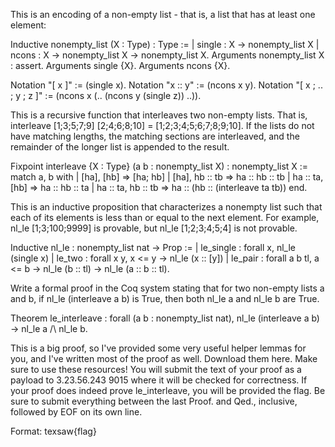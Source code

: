 This is an encoding of a non-empty list - that is, a list that has at least one element:

Inductive nonempty_list (X : Type) : Type :=
    | single : X -> nonempty_list X
    | ncons : X -> nonempty_list X -> nonempty_list X.
Arguments nonempty_list X : assert.
Arguments single {X}.
Arguments ncons {X}.

Notation "[ x ]" := (single x).
Notation "x :: y" := (ncons x y).
Notation "[ x ; .. ; y ; z ]" := (ncons x (.. (ncons y (single z)) ..)).

This is a recursive function that interleaves two non-empty lists. That is, interleave [1;3;5;7;9] [2;4;6;8;10] = [1;2;3;4;5;6;7;8;9;10]. If the lists do not have matching lengths, the matching sections are interleaved, and the remainder of the longer list is appended to the result.

Fixpoint interleave {X : Type} (a b : nonempty_list X) : nonempty_list X :=
    match a, b with
    | [ha], [hb] => [ha; hb]
    | [ha], hb :: tb => ha :: hb :: tb
    | ha :: ta, [hb] => ha :: hb :: ta
    | ha :: ta, hb :: tb => ha :: (hb :: (interleave ta tb))
    end.

This is an inductive proposition that characterizes a nonempty list such that each of its elements is less than or equal to the next element. For example, nl_le [1;3;100;9999] is provable, but nl_le [1;2;3;4;5;4] is not provable.

Inductive nl_le : nonempty_list nat -> Prop :=
| le_single : forall x, nl_le (single x)
| le_two : forall x y, x <= y -> nl_le (x :: [y])
| le_pair : forall a b tl,
    a <= b -> nl_le (b :: tl) -> nl_le (a :: b :: tl).

Write a formal proof in the Coq system stating that for two non-empty lists a and b, if nl_le (interleave a b) is True, then both nl_le a and nl_le b are True.

Theorem le_interleave :
    forall (a b : nonempty_list nat),
    nl_le (interleave a b) ->
    nl_le a /\ nl_le b.

This is a big proof, so I've provided some very useful helper lemmas for you, and I've written most of the proof as well. Download them here. Make sure to use these resources! You will submit the text of your proof as a payload to 3.23.56.243 9015 where it will be checked for correctness. If your proof does indeed prove le_interleave, you will be provided the flag. Be sure to submit everything between the last Proof. and Qed., inclusive, followed by EOF on its own line.

Format: texsaw{flag}
